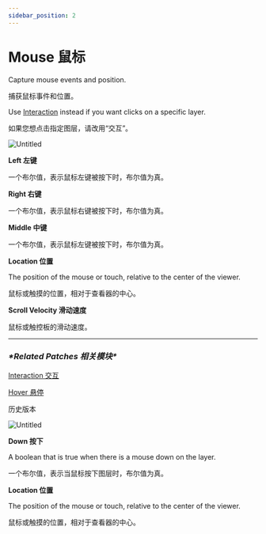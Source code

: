 ```yaml
---
sidebar_position: 2
---
```


# Mouse 鼠标

Capture mouse events and position.

捕获鼠标事件和位置。

Use [Interaction](https://www.notion.so/Interactions-Patch-d7076f9c16484c9bbba1c23edad2e08a) instead if you want clicks on a specific layer.

如果您想点击指定图层，请改用“交互”。

![Untitled](https://s3.us-west-2.amazonaws.com/secure.notion-static.com/6623be97-85a2-418b-a597-b1298ec12e0c/Untitled.png?X-Amz-Algorithm=AWS4-HMAC-SHA256&X-Amz-Content-Sha256=UNSIGNED-PAYLOAD&X-Amz-Credential=AKIAT73L2G45EIPT3X45%2F20220602%2Fus-west-2%2Fs3%2Faws4_request&X-Amz-Date=20220602T171035Z&X-Amz-Expires=86400&X-Amz-Signature=042ff8c74656a31b6a085f4fd81ceb1f4c6039561e94107e8fb88e18af768eaa&X-Amz-SignedHeaders=host&response-content-disposition=filename%20%3D%22Untitled.png%22&x-id=GetObject)

**Left 左键**

一个布尔值，表示鼠标左键被按下时，布尔值为真。

**Right 右键**

一个布尔值，表示鼠标右键被按下时，布尔值为真。

**Middle 中键**

一个布尔值，表示鼠标左键被按下时，布尔值为真。

**Location 位置**

The position of the mouse or touch, relative to the center of the viewer.

鼠标或触摸的位置，相对于查看器的中心。

**Scroll Velocity 滑动速度**

鼠标或触控板的滑动速度。

------

### ***\*Related Patches 相关模块\****

[Interaction 交互](https://www.notion.so/Interaction-8cd3ac66434546eda4b4bcf8173958fc)

[Hover 悬停](https://www.notion.so/Hover-8a951bdf20e149c38bef9ac012568e7c)

历史版本

![Untitled](https://s3.us-west-2.amazonaws.com/secure.notion-static.com/0345914f-dd14-4b69-b129-959e00e07557/Untitled.png?X-Amz-Algorithm=AWS4-HMAC-SHA256&X-Amz-Content-Sha256=UNSIGNED-PAYLOAD&X-Amz-Credential=AKIAT73L2G45EIPT3X45%2F20220602%2Fus-west-2%2Fs3%2Faws4_request&X-Amz-Date=20220602T171042Z&X-Amz-Expires=86400&X-Amz-Signature=3bb025d5075626d1ae911401c796d7f800ff17f61dd8b483eef71cb41877c2f8&X-Amz-SignedHeaders=host&response-content-disposition=filename%20%3D%22Untitled.png%22&x-id=GetObject)

**Down 按下**

A boolean that is true when there is a mouse down on the layer.

一个布尔值，表示当鼠标按下图层时，布尔值为真。

**Location 位置**

The position of the mouse or touch, relative to the center of the viewer.

鼠标或触摸的位置，相对于查看器的中心。
